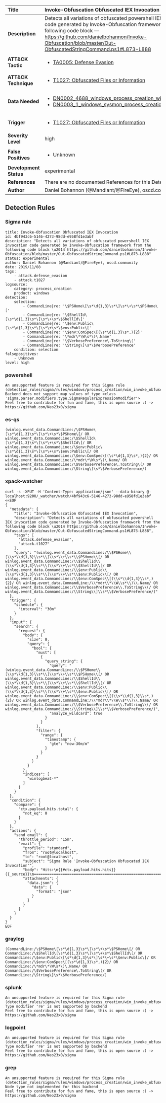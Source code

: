 | Title                    | Invoke-Obfuscation Obfuscated IEX Invocation       |
|:-------------------------|:------------------|
| **Description**          | Detects all variations of obfuscated powershell IEX invocation code generated by Invoke-Obfuscation framework from the following code block — https://github.com/danielbohannon/Invoke-Obfuscation/blob/master/Out-ObfuscatedStringCommand.ps1#L873-L888 |
| **ATT&amp;CK Tactic**    |  <ul><li>[TA0005: Defense Evasion](https://attack.mitre.org/tactics/TA0005)</li></ul>  |
| **ATT&amp;CK Technique** | <ul><li>[T1027: Obfuscated Files or Information](https://attack.mitre.org/techniques/T1027)</li></ul>  |
| **Data Needed**          | <ul><li>[DN0002_4688_windows_process_creation_with_commandline](../Data_Needed/DN0002_4688_windows_process_creation_with_commandline.md)</li><li>[DN0003_1_windows_sysmon_process_creation](../Data_Needed/DN0003_1_windows_sysmon_process_creation.md)</li></ul>  |
| **Trigger**              | <ul><li>[T1027: Obfuscated Files or Information](../Triggers/T1027.md)</li></ul>  |
| **Severity Level**       | high |
| **False Positives**      | <ul><li>Unknown</li></ul>  |
| **Development Status**   | experimental |
| **References**           |  There are no documented References for this Detection Rule yet  |
| **Author**               | Daniel Bohannon (@Mandiant/@FireEye), oscd.community |


## Detection Rules

### Sigma rule

```
title: Invoke-Obfuscation Obfuscated IEX Invocation
id: 4bf943c6-5146-4273-98dd-e958fd1e3abf
description: "Detects all variations of obfuscated powershell IEX invocation code generated by Invoke-Obfuscation framework from the following code block \u2014 https://github.com/danielbohannon/Invoke-Obfuscation/blob/master/Out-ObfuscatedStringCommand.ps1#L873-L888"
status: experimental
author: Daniel Bohannon (@Mandiant/@FireEye), oscd.community
date: 2019/11/08
tags:
    - attack.defense_evasion
    - attack.t1027
logsource:
    category: process_creation
    product: windows
detection:
    selection:
        - CommandLine|re: '\$PSHome\[\s*\d{1,3}\s*\]\s*\+\s*\$PSHome\['
        - CommandLine|re: '\$ShellId\[\s*\d{1,3}\s*\]\s*\+\s*\$ShellId\['
        - CommandLine|re: '\$env:Public\[\s*\d{1,3}\s*\]\s*\+\s*\$env:Public\['
        - CommandLine|re: '\$env:ComSpec\[(\s*\d{1,3}\s*,){2}'
        - CommandLine|re: '\*mdr\*\W\s*\)\.Name'
        - CommandLine|re: '\$VerbosePreference\.ToString\('
        - CommandLine|re: '\String\]\s*\$VerbosePreference'
    condition: selection
falsepositives:
    - Unknown
level: high

```





### powershell
    
```
An unsupported feature is required for this Sigma rule (detection_rules/sigma/rules/windows/process_creation/win_invoke_obfuscation_obfuscated_iex_commandline.yml): Backend does not support map values of type <class 'sigma.parser.modifiers.type.SigmaRegularExpressionModifier'>
Feel free to contribute for fun and fame, this is open source :) -> https://github.com/Neo23x0/sigma
```


### es-qs
    
```
(winlog.event_data.CommandLine:/\$PSHome\[\s*\d{1,3}\s*\]\s*\+\s*\$PSHome\[/ OR winlog.event_data.CommandLine:/\$ShellId\[\s*\d{1,3}\s*\]\s*\+\s*\$ShellId\[/ OR winlog.event_data.CommandLine:/\$env:Public\[\s*\d{1,3}\s*\]\s*\+\s*\$env:Public\[/ OR winlog.event_data.CommandLine:/\$env:ComSpec\[(\s*\d{1,3}\s*,){2}/ OR winlog.event_data.CommandLine:/\*mdr\*\W\s*\)\.Name/ OR winlog.event_data.CommandLine:/\$VerbosePreference\.ToString\(/ OR winlog.event_data.CommandLine:/\String\]\s*\$VerbosePreference/)
```


### xpack-watcher
    
```
curl -s -XPUT -H 'Content-Type: application/json' --data-binary @- localhost:9200/_watcher/watch/4bf943c6-5146-4273-98dd-e958fd1e3abf <<EOF
{
  "metadata": {
    "title": "Invoke-Obfuscation Obfuscated IEX Invocation",
    "description": "Detects all variations of obfuscated powershell IEX invocation code generated by Invoke-Obfuscation framework from the following code block \u2014 https://github.com/danielbohannon/Invoke-Obfuscation/blob/master/Out-ObfuscatedStringCommand.ps1#L873-L888",
    "tags": [
      "attack.defense_evasion",
      "attack.t1027"
    ],
    "query": "(winlog.event_data.CommandLine:/\\$PSHome\\[\\s*\\d{1,3}\\s*\\]\\s*\\+\\s*\\$PSHome\\[/ OR winlog.event_data.CommandLine:/\\$ShellId\\[\\s*\\d{1,3}\\s*\\]\\s*\\+\\s*\\$ShellId\\[/ OR winlog.event_data.CommandLine:/\\$env:Public\\[\\s*\\d{1,3}\\s*\\]\\s*\\+\\s*\\$env:Public\\[/ OR winlog.event_data.CommandLine:/\\$env:ComSpec\\[(\\s*\\d{1,3}\\s*,){2}/ OR winlog.event_data.CommandLine:/\\*mdr\\*\\W\\s*\\)\\.Name/ OR winlog.event_data.CommandLine:/\\$VerbosePreference\\.ToString\\(/ OR winlog.event_data.CommandLine:/\\String\\]\\s*\\$VerbosePreference/)"
  },
  "trigger": {
    "schedule": {
      "interval": "30m"
    }
  },
  "input": {
    "search": {
      "request": {
        "body": {
          "size": 0,
          "query": {
            "bool": {
              "must": [
                {
                  "query_string": {
                    "query": "(winlog.event_data.CommandLine:/\\$PSHome\\[\\s*\\d{1,3}\\s*\\]\\s*\\+\\s*\\$PSHome\\[/ OR winlog.event_data.CommandLine:/\\$ShellId\\[\\s*\\d{1,3}\\s*\\]\\s*\\+\\s*\\$ShellId\\[/ OR winlog.event_data.CommandLine:/\\$env:Public\\[\\s*\\d{1,3}\\s*\\]\\s*\\+\\s*\\$env:Public\\[/ OR winlog.event_data.CommandLine:/\\$env:ComSpec\\[(\\s*\\d{1,3}\\s*,){2}/ OR winlog.event_data.CommandLine:/\\*mdr\\*\\W\\s*\\)\\.Name/ OR winlog.event_data.CommandLine:/\\$VerbosePreference\\.ToString\\(/ OR winlog.event_data.CommandLine:/\\String\\]\\s*\\$VerbosePreference/)",
                    "analyze_wildcard": true
                  }
                }
              ],
              "filter": {
                "range": {
                  "timestamp": {
                    "gte": "now-30m/m"
                  }
                }
              }
            }
          }
        },
        "indices": [
          "winlogbeat-*"
        ]
      }
    }
  },
  "condition": {
    "compare": {
      "ctx.payload.hits.total": {
        "not_eq": 0
      }
    }
  },
  "actions": {
    "send_email": {
      "throttle_period": "15m",
      "email": {
        "profile": "standard",
        "from": "root@localhost",
        "to": "root@localhost",
        "subject": "Sigma Rule 'Invoke-Obfuscation Obfuscated IEX Invocation'",
        "body": "Hits:\n{{#ctx.payload.hits.hits}}{{_source}}\n================================================================================\n{{/ctx.payload.hits.hits}}",
        "attachments": {
          "data.json": {
            "data": {
              "format": "json"
            }
          }
        }
      }
    }
  }
}
EOF

```


### graylog
    
```
(CommandLine:/\$PSHome\[\s*\d{1,3}\s*\]\s*\+\s*\$PSHome\[/ OR CommandLine:/\$ShellId\[\s*\d{1,3}\s*\]\s*\+\s*\$ShellId\[/ OR CommandLine:/\$env:Public\[\s*\d{1,3}\s*\]\s*\+\s*\$env:Public\[/ OR CommandLine:/\$env:ComSpec\[(\s*\d{1,3}\s*,){2}/ OR CommandLine:/\*mdr\*\W\s*\)\.Name/ OR CommandLine:/\$VerbosePreference\.ToString\(/ OR CommandLine:/\String\]\s*\$VerbosePreference/)
```


### splunk
    
```
An unsupported feature is required for this Sigma rule (detection_rules/sigma/rules/windows/process_creation/win_invoke_obfuscation_obfuscated_iex_commandline.yml): Type modifier 're' is not supported by backend
Feel free to contribute for fun and fame, this is open source :) -> https://github.com/Neo23x0/sigma
```


### logpoint
    
```
An unsupported feature is required for this Sigma rule (detection_rules/sigma/rules/windows/process_creation/win_invoke_obfuscation_obfuscated_iex_commandline.yml): Type modifier 're' is not supported by backend
Feel free to contribute for fun and fame, this is open source :) -> https://github.com/Neo23x0/sigma
```


### grep
    
```
An unsupported feature is required for this Sigma rule (detection_rules/sigma/rules/windows/process_creation/win_invoke_obfuscation_obfuscated_iex_commandline.yml): Node type not implemented for this backend
Feel free to contribute for fun and fame, this is open source :) -> https://github.com/Neo23x0/sigma
```



